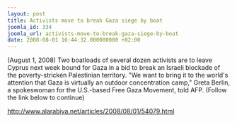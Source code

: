 ```yaml
---
layout: post
title: Activists move to break Gaza siege by boat
joomla_id: 334
joomla_url: activists-move-to-break-gaza-siege-by-boat
date: 2008-08-01 16:44:32.000000000 +02:00
---
```

(August 1, 2008) Two boatloads of several dozen activists are to leave Cyprus next week bound for Gaza in a bid to break an Israeli blockade of the poverty-stricken Palestinian territory. &quot;We want to bring it to the world's attention that Gaza is virtually an outdoor concentration camp,&quot; Greta Berlin, a spokeswoman for the U.S.-based Free Gaza Movement, told AFP. (Follow the link below to continue) <p><a href="http://www.alarabiya.net/articles/2008/08/01/54079.html">http://www.alarabiya.net/articles/2008/08/01/54079.html</a></p>
